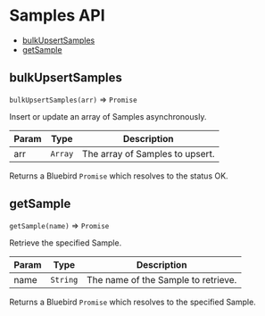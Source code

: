 # Samples API

- [bulkUpsertSamples](#bulkupsertsamples)
- [getSample](#getsample)


## bulkUpsertSamples
`bulkUpsertSamples(arr)` => `Promise`

Insert or update an array of Samples asynchronously.

| Param | Type | Description |
| --- | --- | --- |
| arr | `Array` | The array of Samples to upsert. |

Returns a Bluebird `Promise` which resolves to the status OK.


## getSample
`getSample(name)` => `Promise`

Retrieve the specified Sample.

| Param | Type | Description |
| --- | --- | --- |
| name | `String` | The name of the Sample to retrieve. |

Returns a Bluebird `Promise` which resolves to the specified Sample.
